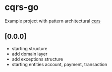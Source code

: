 # cqrs-go

Example project with pattern architectural [cqrs](https://martinfowler.com/bliki/CQRS.html)


## [0.0.0]

- starting structure
- add domain layer
- add exceptions structure
- starting entities account, payment, transaction 
